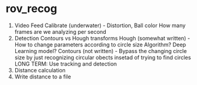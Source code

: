 # rov_recog
1. Video Feed
	Calibrate (underwater) - Distortion, Ball color
	How many frames are we analyzing per second
2. Detection
	Contours vs Hough transforms
		Hough (somewhat written) - How to change parameters according to circle size
			Algorithm? Deep Learning model?
		Contours (not written) - Bypass the changing circle size by just recognizing circular obects insetad of 					 trying to find circles
	LONG TERM: Use tracking and detection
3. Distance calculation
4. Write distance to a file
